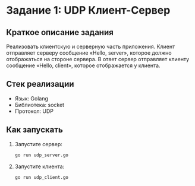 # Задание 1: UDP Клиент-Сервер

## Краткое описание задания

Реализовать клиентскую и серверную часть приложения. Клиент отправляет серверу сообщение «Hello, server», которое должно отображаться на стороне сервера. В ответ сервер отправляет клиенту сообщение «Hello, client», которое отображается у клиента.

## Стек реализации

- Язык: Golang
- Библиотека: socket
- Протокол: UDP

## Как запускать

1. Запустите сервер:
    ```bash
    go run udp_server.go
    ```
2. Запустите клиента:
    ```bash
    go run udp_client.go
    ```